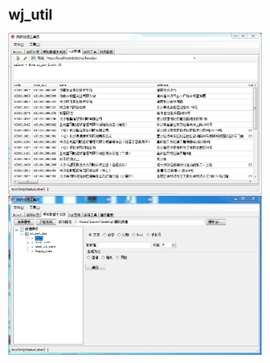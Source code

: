 # wj_util

![Alt text](https://github.com/zhhzhfya/wj_util/blob/master/20180419120252.png)
![Alt text](https://github.com/zhhzhfya/wj_util/blob/master/20180419121913.png)
